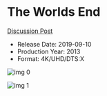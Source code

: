 # The Worlds End

[Discussion Post](https://www.avsforum.com/threads/bass-eq-for-filtered-movies.2995212/post-58526424)

* Release Date: 2019-09-10
* Production Year: 2013
* Format: 4K/UHD/DTS:X

![img 0](https://i.imgur.com/MjfFUAC.jpg)

![img 1](https://i.imgur.com/jxk0T9G.png)

